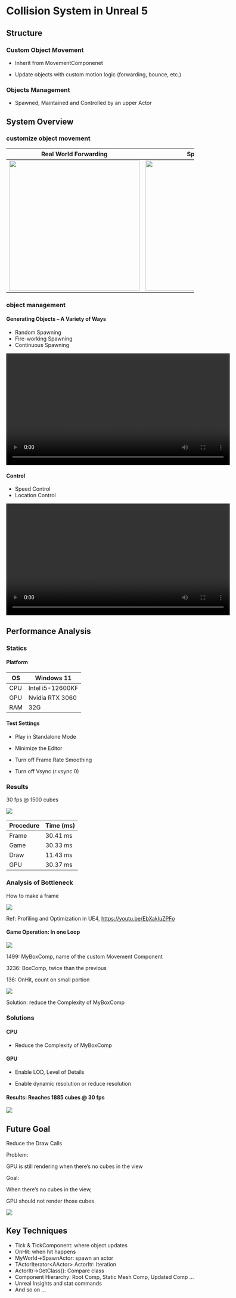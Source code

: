 # Collision System in Unreal 5

## Structure

### Custom Object Movement

- Inherit from MovementComponenet

- Update objects with custom motion logic \(forwarding\, bounce\, etc\.\)

### Objects Management

- Spawned, Maintained and Controlled by an upper Actor

## System Overview

### customize object movement

| Real World Forwarding            | Spin Forwarding                                              |
| -------------------------------- | ------------------------------------------------------------ |
| <img src="img/Collision_System0.gif" width="350px" /> | <img src="img/Collision_System1.gif" width="350px" /> |

### object management

#### Generating Objects – A Variety of Ways

- Random Spawning
- Fire-working Spawning
- Continuous Spawning

<video src="img/Object Management.mp4" width="600px" controls="controls"></video>

#### Control

- Speed Control
- Location Control

<video src="img/Object control.mp4" width="600px" controls="controls"></video>

## Performance Analysis

### Statics

#### Platform

| OS   | Windows 11        |
| ---- | ----------------- |
| CPU  | Intel i5\-12600KF |
| GPU  | Nvidia RTX 3060   |
| RAM  | 32G               |

#### Test Settings

- Play in Standalone Mode

- Minimize the Editor

- Turn off Frame Rate Smoothing

- Turn off Vsync \(r\.vsync 0\)​​​

### Results

30 fps @ 1500 cubes

![](img/Collision_System2.png)

| Procedure | Time (ms) |
| :-------- | --------- |
| Frame     | 30.41 ms  |
| Game      | 30.33 ms  |
| Draw      | 11.43 ms  |
| GPU       | 30.37 ms  |

### Analysis of Bottleneck

How to make a frame

![](img/Collision_System3.png)

Ref: Profiling and Optimization in UE4,  https://youtu.be/EbXakIuZPFo



#### Game Operation: In one Loop

![](img/Collision_System5.png)

1499: MyBoxComp, name of the custom Movement Component

3236: BoxComp, twice than the previous

136: OnHit, count on small portion

![](img/Collision_System6.png)

Solution: reduce the Complexity of MyBoxComp

### Solutions

#### CPU

- Reduce the Complexity of MyBoxComp

#### GPU

- Enable LOD, Level of Details

- Enable dynamic resolution or reduce resolution

#### Results: Reaches 1885 cubes @ 30 fps

![](img/Collision_System7.png)

## Future Goal

Reduce the Draw Calls

Problem:

GPU is still rendering when there’s no cubes in the view

Goal:

When there’s no cubes in the view,

GPU should not render those cubes

![](img/Collision_System8.png)

## Key Techniques

- Tick & TickComponent: where object updates
- OnHit: when hit happens
- MyWorld->SpawnActor: spawn an actor
- TActorIterator\<AActor\> ActorItr: Iteration
- ActorItr->GetClass(): Compare class
- Component Hierarchy: Root Comp, Static Mesh Comp, Updated Comp …
- Unreal Insights and stat commands
- And so on …
